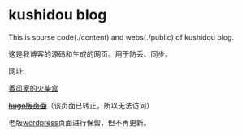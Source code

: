 # kushidou blog

This is sourse code(./content) and webs(./public) of kushidou blog.

这是我博客的源码和生成的网页。用于防丢、同步。

网址:

[香风家的火柴盒](https://www.small09.top)

~~[hugo版页面](http://hugo.small09.top)~~（该页面已转正，所以无法访问）

老版[wordpress](wp.small09.top)页面进行保留，但不再更新。